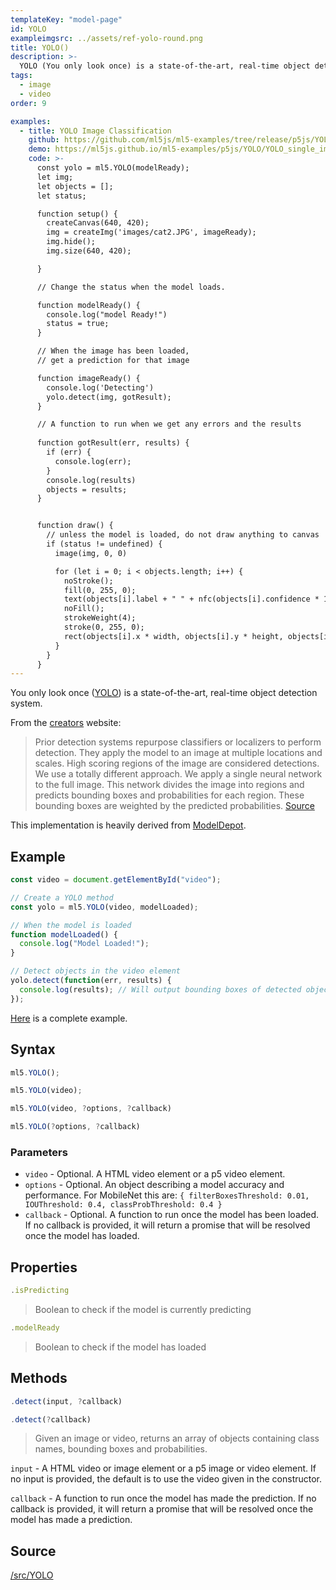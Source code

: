 ```yaml
---
templateKey: "model-page"
id: YOLO
exampleimgsrc: ../assets/ref-yolo-round.png
title: YOLO()
description: >- 
  YOLO (You only look once) is a state-of-the-art, real-time object detection system.
tags:
  - image
  - video
order: 9

examples:
  - title: YOLO Image Classification
    github: https://github.com/ml5js/ml5-examples/tree/release/p5js/YOLO/YOLO_single_image
    demo: https://ml5js.github.io/ml5-examples/p5js/YOLO/YOLO_single_image
    code: >-
      const yolo = ml5.YOLO(modelReady);
      let img;
      let objects = [];
      let status;

      function setup() {
        createCanvas(640, 420);
        img = createImg('images/cat2.JPG', imageReady);
        img.hide();
        img.size(640, 420);

      }

      // Change the status when the model loads.

      function modelReady() {
        console.log("model Ready!")
        status = true;
      }

      // When the image has been loaded,
      // get a prediction for that image

      function imageReady() {
        console.log('Detecting') 
        yolo.detect(img, gotResult);
      }

      // A function to run when we get any errors and the results
      
      function gotResult(err, results) {
        if (err) {
          console.log(err);
        }
        console.log(results)
        objects = results;
      }


      function draw() {
        // unless the model is loaded, do not draw anything to canvas
        if (status != undefined) {
          image(img, 0, 0)

          for (let i = 0; i < objects.length; i++) {
            noStroke();
            fill(0, 255, 0);
            text(objects[i].label + " " + nfc(objects[i].confidence * 100.0, 2) + "%", objects[i].x * width + 5, objects[i].y * height + 15);
            noFill();
            strokeWeight(4);
            stroke(0, 255, 0);
            rect(objects[i].x * width, objects[i].y * height, objects[i].w * width, objects[i].h * height);
          }
        }
      }
---
```


You only look once ([YOLO](https://pjreddie.com/darknet/yolo/)) is a state-of-the-art, real-time object detection system.

From the [creators](https://pjreddie.com/darknet/yolo/) website:

> Prior detection systems repurpose classifiers or localizers to perform detection. They apply the model to an image at multiple locations and scales. High scoring regions of the image are considered detections.
> We use a totally different approach. We apply a single neural network to the full image. This network divides the image into regions and predicts bounding boxes and probabilities for each region. These bounding boxes are weighted by the predicted probabilities. [Source](https://pjreddie.com/darknet/yolo/)

This implementation is heavily derived from [ModelDepot](https://github.com/ModelDepot/tfjs-yolo-tiny).

## Example

```javascript
const video = document.getElementById("video");

// Create a YOLO method
const yolo = ml5.YOLO(video, modelLoaded);

// When the model is loaded
function modelLoaded() {
  console.log("Model Loaded!");
}

// Detect objects in the video element
yolo.detect(function(err, results) {
  console.log(results); // Will output bounding boxes of detected objects
});
```

[Here](https://github.com/ml5js/ml5-examples/blob/master/p5js/YOLO/sketch.js) is a complete example.

## Syntax

```javascript
ml5.YOLO();
```

```javascript
ml5.YOLO(video);
```

```javascript
ml5.YOLO(video, ?options, ?callback)
```

```javascript
ml5.YOLO(?options, ?callback)
```

### Parameters

- `video` - Optional. A HTML video element or a p5 video element.
- `options` - Optional. An object describing a model accuracy and performance. For MobileNet this are: `{ filterBoxesThreshold: 0.01, IOUThreshold: 0.4, classProbThreshold: 0.4 }`
- `callback` - Optional. A function to run once the model has been loaded. If no callback is provided, it will return a promise that will be resolved once the model has loaded.

## Properties

```javascript
.isPredicting
```

> Boolean to check if the model is currently predicting

```javascript
.modelReady
```

> Boolean to check if the model has loaded

## Methods

```javascript
.detect(input, ?callback)
```

```javascript
.detect(?callback)
```

> Given an image or video, returns an array of objects containing class names, bounding boxes and probabilities.

`input` - A HTML video or image element or a p5 image or video element. If no input is provided, the default is to use the video given in the constructor.

`callback` - A function to run once the model has made the prediction. If no callback is provided, it will return a promise that will be resolved once the model has made a prediction.

## Source

[/src/YOLO](https://github.com/ml5js/ml5-library/tree/release/src/YOLO)